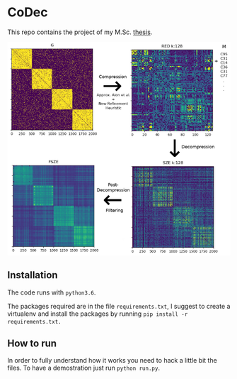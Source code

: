 # CoDec

This repo contains the project of my M.Sc. [thesis](https://www.overleaf.com/read/djzbpytftknc).

![CoDec Preview](./codec.png "CoDec Preview")

## Installation

The code runs with `python3.6`.

The packages required are in the file `requirements.txt`, I suggest to create a virtualenv and install the packages by running `pip install -r requirements.txt.` 

## How to run

In order to fully understand how it works you need to hack a little bit the files. To have a demostration just run `python run.py`.
